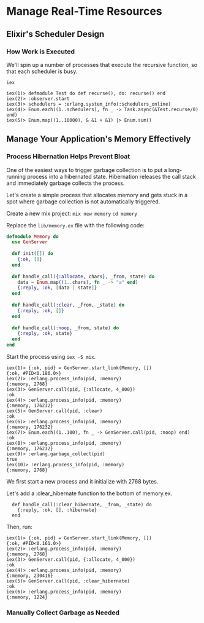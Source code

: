 # Manage Real-Time Resources

## Elixir's Scheduler Design

### How Work is Executed
We'll spin up a number of processes that execute the recursive function, so that each scheduler is busy.

```
iex

iex(1)> defmodule Test do def recurse(), do: recurse() end
iex(2)> :observer.start
iex(3)> schedulers = :erlang.system_info(:schedulers_online)
iex(4)> Enum.each((1..schedulers), fn _ -> Task.async(&Test.recurse/0) end)
iex(5)> Enum.map((1..10000), & &1 + &1) |> Enum.sum()
```

## Manage Your Application's Memory Effectively
### Process Hibernation Helps Prevent Bloat

One of the easiest ways to trigger garbage collection is to put a long-running process into a hibernated state. Hibernation releases the call stack and immediately garbage collects the process.

Let's create a simple process that allocates memory and gets stuck in a spot where garbage collection is not automatically triggered.

Create a new mix project:
`mix new memory`
`cd memory`

Replace the `lib/memory.ex` file with the following code:
```elixir
defmodule Memory do
  use GenServer
  
  def init([]) do
    {:ok, []}
  end
  
  def handle_call({:allocate, chars}, _from, state) do
    data = Enum.map((1..chars), fn _ -> "a" end)
    {:reply, :ok, [data | state]}
  end
  
  def handle_call(:clear, _from, _state) do
    {:reply, :ok, []}
  end
  
  def handle_call(:noop, _from, state) do
    {:reply, :ok, state}
  end
end
```

Start the process using `iex -S mix`.

```
iex(1)> {:ok, pid} = GenServer.start_link(Memory, [])
{:ok, #PID<0.186.0>}
iex(2)> :erlang.process_info(pid, :memory)           
{:memory, 2768}
iex(3)> GenServer.call(pid, {:allocate, 4_000})      
:ok
iex(4)> :erlang.process_info(pid, :memory)           
{:memory, 176232}
iex(5)> GenServer.call(pid, :clear)                  
:ok
iex(6)> :erlang.process_info(pid, :memory)
{:memory, 176232}
iex(7)> Enum.each((1..100), fn _ -> GenServer.call(pid, :noop) end)
:ok
iex(8)> :erlang.process_info(pid, :memory)                         
{:memory, 176232}
iex(9)> :erlang.garbage_collect(pid)
true
iex(10)> :erlang.process_info(pid, :memory)
{:memory, 2768}
```

We first start a new process and it initialize with 2768 bytes.

Let's add a :clear_hibernate function to the bottom of memory.ex.

```
  def handle_call(:clear_hibernate, _from, _state) do
    {:reply, :ok, [], :hibernate}
  end
```

Then, run:

```
iex(1)> {:ok, pid} = GenServer.start_link(Memory, [])
{:ok, #PID<0.161.0>}
iex(2)> :erlang.process_info(pid, :memory)
{:memory, 2768}
iex(3)> GenServer.call(pid, {:allocate, 4_000})
:ok
iex(4)> :erlang.process_info(pid, :memory)     
{:memory, 230416}
iex(5)> GenServer.call(pid, :clear_hibernate)  
:ok
iex(6)> :erlang.process_info(pid, :memory)   
{:memory, 1224}
```

### Manually Collect Garbage as Needed